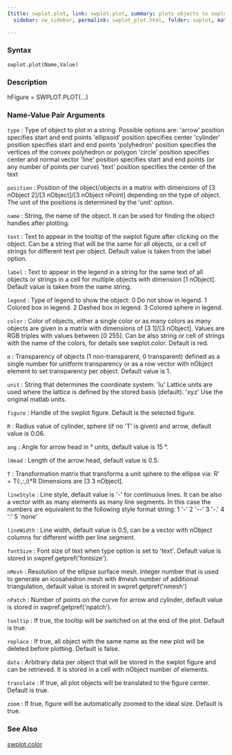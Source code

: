 ```yaml
---
{title: swplot.plot, link: swplot.plot, summary: plots objects to swplot figure, keywords: sample,
  sidebar: sw_sidebar, permalink: swplot_plot.html, folder: swplot, mathjax: 'true'}

---
```


### Syntax

`swplot.plot(Name,Value)`

### Description

hFigure = SWPLOT.PLOT(...)
 
 

### Name-Value Pair Arguments

`type`
: Type of object to plot in a string. Possible options are:
      'arrow'         position specifies start and end points
      'ellipsoid'     position specifies center
      'cylinder'      position specifies start and end points
      'polyhedron'    position specifies the vertices of the
                      convex polyhedron or polygon
      'circle'        position specifies center and normal vector
      'line'          position specifies start and end points (or
                      any number of points per curve)
      'text'          position specifies the center of the text

`position`
: Position of the object/objects in a matrix with dimensions of
  [3 nObject 2]/[3 nObject]/[3 nObject nPoint] depending on the
  type of object. The unit of the positions is determined by the
  'unit' option.

`name`
: String, the name of the object. It can be used for finding the
  object handles after plotting.

`text`
: Text to appear in the tooltip of the swplot figure after
  clicking on the object. Can be a string that will be the same
  for all objects, or a cell of strings for different text per
  object. Default value is taken from the label option.

`label`
: Text to appear in the legend in a string for the same text of
  all objects or strings in a cell for multiple objects with
  dimension [1 nObject]. Default value is taken from the name
  string.

`legend`
: Type of legend to show the object:
      0       Do not show in legend.
      1       Colored box in legend.
      2       Dashed box in legend.
      3       Colored sphere in legend.

`color`
: Color of objects, either a single color or as many colors as
  many objects are given in a matrix with dimensions of [3 1]/[3
  nObject]. Values are RGB triples with values between [0 255].
  Can be also string or cell of strings with the name of the
  colors, for details see swplot.color. Default is red.

`α`
:   Transparency of objects (1 non-transparent, 0 transparent)
  defined as a single number for unitform transparency or as a
  row vector with nObject element to set transparency per object.
  Default value is 1.

`unit`
: String that determines the coordinate system:
      'lu'    Lattice units are used where the lattice is defined
              by the stored basis (default).
      'xyz'   Use the original matlab units.

`figure`
: Handle of the swplot figure. Default is the selected figure.

`R`
: Radius value of cylinder, sphere (if no 'T' is given) and
  arrow, default value is 0.06.

`ang`
: Angle for arrow head in ° units, default value is 15 °.

`lHead`
: Length of the arrow head, default value is 0.5.

`T`
: Transformation matrix that transforms a unit sphere to the
  ellipse via: R' = T(:,:,i)*R
  Dimensions are [3 3 nObject].

`lineStyle`
: Line style, default value is '-' for continuous lines. It can
  be also a vector with as many elements as many line segments.
  In this case the numbers are equivalent to the following style
  format string:
      1   '-'
      2   '--'
      3   '-.'
      4   ':'
      5   'none'

`lineWidth`
: Line width, default value is 0.5, can be a vector with nObject
  columns for different width per line segment.

`fontSize`
: Font size of text when type option is set to 'text'. Default
  value is stored in swpref.getpref('fontsize').

`nMesh`
: Resolution of the ellipse surface mesh. Integer number that is
  used to generate an icosahedron mesh with #mesh number of
  additional triangulation, default value is stored in
  swpref.getpref('nmesh')

`nPatch`
: Number of points on the curve for arrow and cylinder, default
  value is stored in swpref.getpref('npatch').

`tooltip`
: If true, the tooltip will be switched on at the end of the
  plot. Default is true.

`replace`
: If true, all object with the same name as the new plot will be
  deleted before plotting. Default is false.

`data`
: Arbitrary data per object that will be stored in the swplot
  figure and can be retrieved. It is stored in a cell with
  nObject number of elements.

`translate`
: If true, all plot objects will be translated to the figure
  center. Default is true.

`zoom`
: If true, figure will be automatically zoomed to the ideal size.
  Default is true.

### See Also

[swplot.color](swplot_color.html)

